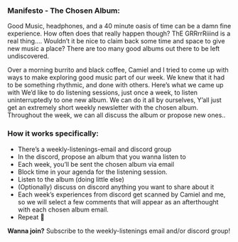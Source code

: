 
### Manifesto - The Chosen Album:

Good Music, headphones, and a 40 minute oasis of time can be a damn fine experience. How often does that really happen though? ThE GRRrrRiiind is a real thing…. Wouldn’t it be nice to claim back some time and space to give new music a place? There are too many good albums out there to be left undiscovered.

Over a morning burrito and black coffee, Camiel and I tried to come up with ways to make exploring good music part of our week. We knew that it had to be something rhythmic, and done with others. Here’s what we came up with
We’d like to do listening sessions, just once a week, to listen uninterruptedly to one new album. We can do it all by ourselves, Y’all just get an extremely short weekly newsletter with the chosen album. Throughout the week, we can all discuss the album or propose new ones.. 

### How it works specifically:
- There’s a weekly-listenings-email and discord group
- In the discord, propose an album that you wanna listen to
- Each week, you’ll be sent the chosen album via email
- Block time in your agenda for the listening session.
- Listen to the album (doing little else)
- (Optionally) discuss on discord anything you want to share about it
- Each week’s experiences from discord get scanned by Camiel and me, so we will select a few comments that will appear as an afterthought with each chosen album email.
- Repeat 🔁

<b>Wanna join?</b> Subscribe to the weekly-listenings email and/or discord group!
